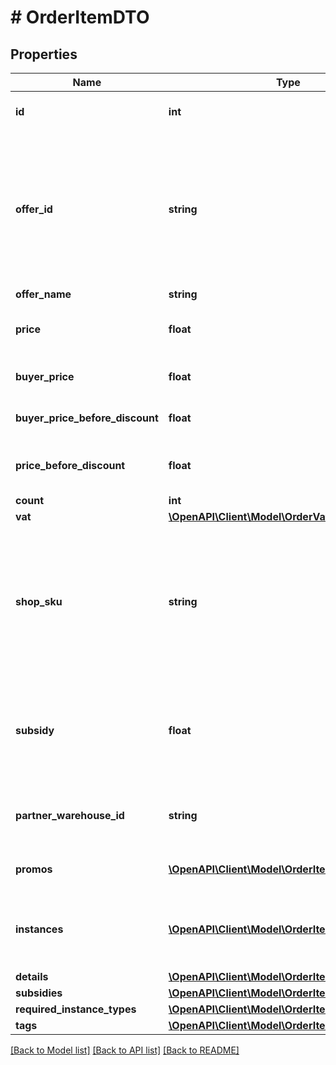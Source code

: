 # # OrderItemDTO

## Properties

Name | Type | Description | Notes
------------ | ------------- | ------------- | -------------
**id** | **int** | Идентификатор товара в заказе.  Позволяет идентифицировать товар в рамках данного заказа. | [optional]
**offer_id** | **string** | Ваш SKU — идентификатор товара в вашей системе.  Правила использования SKU:  * У каждого товара SKU должен быть свой.  * SKU товара нельзя менять — можно только удалить товар и добавить заново с новым SKU.  * Уже заданный SKU нельзя освободить и использовать заново для другого товара. Каждый товар должен получать новый идентификатор, до того никогда не использовавшийся в вашем каталоге.  [Что такое SKU и как его назначать](https://yandex.ru/support/marketplace/assortment/add/index.html#fields) | [optional]
**offer_name** | **string** | Название товара. | [optional]
**price** | **float** | Цена на товар в валюте заказа без учета вознаграждения партнеру за скидки по промокодам, купонам и акциям (параметр &#x60;subsidies&#x60;). | [optional]
**buyer_price** | **float** | Цена на товар в валюте покупателя. В цене уже учтены скидки по:  * акциям; * купонам; * промокодам. | [optional]
**buyer_price_before_discount** | **float** | Стоимость товара в валюте покупателя до применения скидок по:  * акциям; * купонам; * промокодам. | [optional]
**price_before_discount** | **float** | {% note warning \&quot;\&quot; %}  Этот параметр устарел.  {% endnote %}  Стоимость товара в валюте магазина до применения скидок. | [optional]
**count** | **int** | Количество единиц товара. | [optional]
**vat** | [**\OpenAPI\Client\Model\OrderVatType**](OrderVatType.md) |  | [optional]
**shop_sku** | **string** | Ваш SKU — идентификатор товара в вашей системе.  Правила использования SKU:  * У каждого товара SKU должен быть свой.  * SKU товара нельзя менять — можно только удалить товар и добавить заново с новым SKU.  * Уже заданный SKU нельзя освободить и использовать заново для другого товара. Каждый товар должен получать новый идентификатор, до того никогда не использовавшийся в вашем каталоге.  [Что такое SKU и как его назначать](https://yandex.ru/support/marketplace/assortment/add/index.html#fields) | [optional]
**subsidy** | **float** | {% note warning \&quot;\&quot; %}  Этот параметр устарел. Вместо него используйте &#x60;subsidies&#x60;.  {% endnote %}  Общее вознаграждение партнеру за DBS-доставку и все скидки на товар:  * по промокодам; * по купонам; * по баллам Плюса; * по акциям.  Передается в валюте заказа. | [optional]
**partner_warehouse_id** | **string** | {% note warning \&quot;\&quot; %}  Этот параметр устарел. Не используйте его.  {% endnote %}  Идентификатор склада в системе партнера, на который сформирован заказ. | [optional]
**promos** | [**\OpenAPI\Client\Model\OrderItemPromoDTO[]**](OrderItemPromoDTO.md) | Информация о вознаграждениях партнеру за скидки на товар по промокодам, купонам и акциям. | [optional]
**instances** | [**\OpenAPI\Client\Model\OrderItemInstanceDTO[]**](OrderItemInstanceDTO.md) | Информация о маркировке единиц товара.  Возвращаются данные для маркировки, переданные в запросе [PUT campaigns/{campaignId}/orders/{orderId}/cis](../../reference/orders/provideOrderItemCis.md).  Если магазин еще не передавал коды для этого заказа, &#x60;instances&#x60; отсутствует. | [optional]
**details** | [**\OpenAPI\Client\Model\OrderItemDetailDTO[]**](OrderItemDetailDTO.md) | Информация об удалении товара из заказа. | [optional]
**subsidies** | [**\OpenAPI\Client\Model\OrderItemSubsidyDTO[]**](OrderItemSubsidyDTO.md) | Список субсидий по типам. | [optional]
**required_instance_types** | [**\OpenAPI\Client\Model\OrderItemInstanceType[]**](OrderItemInstanceType.md) | Список необходимых маркировок товара. | [optional]
**tags** | [**\OpenAPI\Client\Model\OrderItemTagType[]**](OrderItemTagType.md) | Признаки товара. | [optional]

[[Back to Model list]](../../README.md#models) [[Back to API list]](../../README.md#endpoints) [[Back to README]](../../README.md)
